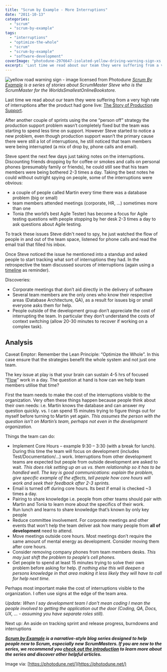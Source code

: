 ```yaml
---
title: "Scrum by Example - More Interruptions"
date: "2011-10-13"
categories: 
  - "scrum"
  - "scrum-by-example"
tags: 
  - "interruptions"
  - "optimize-the-whole"
  - "scrum"
  - "scrum-by-example"
  - "software-development"
coverImage: "photodune-2976647-isolated-yellow-driving-warning-sign-xs.jpg"
excerpt: 'Last time we read about our team they were suffering from a very high rate of'
---
```


![yellow road warning sign - image licensed from Photodune](src/content/blog/scrum-master-tales-more-interruptions/images/photodune-2976647-isolated-yellow-driving-warning-sign-xs.jpg) _[Scrum By Example](/blog/scrum-by-example) is a series of stories about ScrumMaster Steve who is the ScrumMaster for the WorldsSmallestOnlineBookstore._

Last time we read about our team they were suffering from a very high rate of interruptions after the product had gone live: [The Story of Production Support](/blog/scrum-production-support).

After another couple of sprints using the one “person off” strategy the production support problem wasn’t completely fixed but the team was starting to spend less time on support. However Steve started to notice a new problem, even though production support wasn’t the primary cause there were still a lot of interruptions, he still noticed that team members were being interrupted (a mix of drop by, phone calls and email).

Steve spent the next few days just taking notes on the interruptions. Discounting friends dropping by for coffee or smokes and calls on personal phones (presumably family or friends), he could still see that his team members were being bothered 2-3 times a day. Taking the best notes he could without outright spying on people, some of the interruptions were obvious:

- a couple of people called Martin every time there was a database problem (big or small)
- team members attended meetings (corporate, HR, …) sometimes more than one
- Tonia (the world’s best Agile Tester) has become a focus for Agile testing questions with people stopping by her desk 2-3 times a day to ask questions about Agile testing.

To track these issues Steve didn't need to spy, he just watched the flow of people in and out of the team space, listened for phone calls and read the email trail that filled his inbox.

Once Steve noticed the issue he mentioned into a standup and asked people to start tracking what sort of interruptions they had. In the retrospective the team discussed sources of interruptions (again using a [timeline](https://www.energizedwork.com/weblog/2006/10/timeline-retrospective) as reminder).<!--more-->

Discoveries:

- Corporate meetings that don’t aid directly in the delivery of software
- Several team members are the only ones who know their respective areas (Database Architecture, QA), as a result for issues big or small everyone asks them for help.
- People outside of the development group don’t appreciate the cost of interrupting the team. In particular they don’t understand the costs of context switching (allow 20-30 minutes to recover if working on a complex task).

## Analysis

Caveat Emptor: Remember the Lean Principle: “Optimize the Whole”. In this case ensure that the strategies benefit the whole system and not just one team.

The key issue at play is that your brain can sustain 4-5 hrs of focused “[Flow](https://en.wikipedia.org/wiki/Flow_\(psychology\))” work in a day. The question at hand is how can we help team members utilise that time?

First the team needs to make the cost of the interruptions visible to the organization. Very often these things happen because people think about their own needs: i.e. Martin knows the database and can answer my question quickly. vs. I can spend 15 minutes trying to figure things out for myself before turning to Martin yet again. _This assumes the person with the question isn’t on Martin’s team, perhaps not even in the development organization._

Things the team can do:

- Implement Core Hours – example 9:30 – 3:30 (with a break for lunch). During this time the team will focus on development (includes Test/Documentation/…) work. Interruptions from other development teams are expected but people from outside development are asked to wait. _This does risk setting up an us vs. them relationship so it has to be handled well. The key is good communications: explain the problem, give specific example of the effects, tell people how core hours will work and seek their feedback after 2-3 sprints._
- Email is turned off during core hours. Its best if email is checked ~3 times a day.
- Pairing to share knowledge i.e. people from other teams should pair with Martin and Tonia to learn more about the specifics of their work.
- Run lunch and learns to share knowledge that’s known by only key people
- Reduce committee involvement. For corporate meetings and other events that won’t help the team deliver ask how many people from **all of development** need to attend.
- Move meetings outside core hours. Most meetings don’t require the same amount of mental energy as development. Consider moving them after core hours.
- Consider removing company phones from team members desks. _This may just shift the problem to people’s cell phones._
- Get people to spend at least 15 minutes trying to solve their own problem before asking for help. _If nothing else this will deepen a persons knowledge in that area making it less likely they will have to call for help next time._

Perhaps most important make the cost of interruptions visible to the organization. I often use signs at the edge of the team area.

_Update: When I say development team I don't mean coding I mean the people involved to getting the application out the door (Coding, QA, Docs, UX, ... - assuming you have separate roles still)._

Next up: An aside on tracking sprint and release progress, burndowns and interruptions

_**[Scrum by Example](/blog/category/scrum-by-example) is a narrative-style blog series designed to help people new to Scrum, especially new ScrumMasters. If you are new to the series, we recommend you [check out the introduction](/blog/scrum-by-example) to learn more about the series and discover other helpful articles.**_

Image via: [https://photodune.net/](https://photodune.net/)
